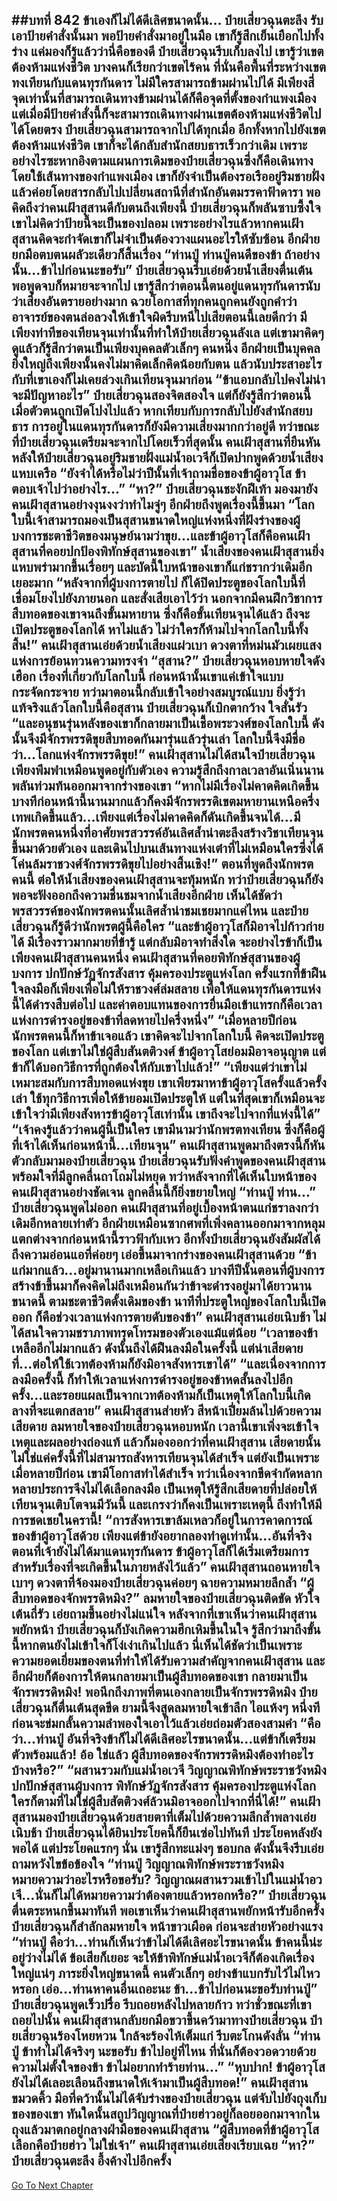 ##บทที่ 842 ข้าเองก็ไม่ได้ดีเลิศขนาดนั้น...
ป๋ายเสี่ยวฉุนตะลึง รับเอาป้ายคำสั่งนั้นมา พอป้ายคำสั่งมาอยู่ในมือ เขาก็รู้สึกเย็นเยือกไปทั้งร่าง แค่มองก็รู้แล้วว่านี่คือของดี ป๋ายเสี่ยวฉุนรีบเก็บลงไป เขารู้ว่าเขตต้องห้ามแห่งชีวิต บางคนก็เรียกว่าเขตไร้คน ที่นั่นคือพื้นที่ระหว่างเขตทงเทียนกับแดนทุรกันดาร ไม่มีใครสามารถข้ามผ่านไปได้
มีเพียงสี่จุดเท่านั้นที่สามารถเดินทางข้ามผ่านได้ก็คือจุดที่ตั้งของกำแพงเมือง แต่เมื่อมีป้ายคำสั่งนี้ก็จะสามารถเดินทางผ่านเขตต้องห้ามแห่งชีวิตไปได้โดยตรง ป๋ายเสี่ยวฉุนสามารถจากไปได้ทุกเมื่อ อีกทั้งหากไปยังเขตต้องห้ามแห่งชีวิต เขาก็จะได้กลับสำนักสยบธารเร็วกว่าเดิม เพราะอย่างไรซะหากอิงตามแผนการเดิมของป๋ายเสี่ยวฉุนซึ่งก็คือเดินทางโดยใช้เส้นทางของกำแพงเมือง เขาก็ยังจำเป็นต้องรอเรืออยู่ริมชายฝั่ง แล้วค่อยโดยสารกลับไปเปลี่ยนสถานีที่สำนักอันตมรรคาฟ้าดารา
พอคิดถึงว่าคนเฝ้าสุสานดีกับตนถึงเพียงนี้ ป๋ายเสี่ยวฉุนก็พลันซาบซึ้งใจ เขาไม่คิดว่าป้ายนี้จะเป็นของปลอม เพราะอย่างไรแล้วหากคนเฝ้าสุสานคิดจะกำจัดเขาก็ไม่จำเป็นต้องวางแผนอะไรให้ซับซ้อน อีกฝ่ายยกมือตบตนผลัวะเดียวก็สิ้นเรื่อง
“ท่านปู่ ท่านปู่คนดีของข้า ถ้าอย่างนั้น...ข้าไปก่อนนะขอรับ” ป๋ายเสี่ยวฉุนรีบเอ่ยด้วยน้ำเสียงตื่นเต้น พอพูดจบก็หมายจะจากไป เขารู้สึกว่าตอนนี้ตนอยู่แดนทุรกันดารนับว่าเสี่ยงอันตรายอย่างมาก ฉวยโอกาสที่ทุกคนถูกคนยังถูกคำว่าอาจารย์ของตนล่อลวงให้เข้าใจผิดรีบหนีไปเสียตอนนี้เลยดีกว่า
มีเพียงท่าทีของเทียนจุนเท่านั้นที่ทำให้ป๋ายเสี่ยวฉุนลังเล แต่เขามาคิดๆ ดูแล้วก็รู้สึกว่าตนเป็นเพียงบุคคลตัวเล็กๆ คนหนึ่ง อีกฝ่ายเป็นบุคคลยิ่งใหญ่ถึงเพียงนั้นคงไม่มาคิดเล็กคิดน้อยกับตน แล้วนับประสาอะไรกับที่เขาเองก็ไม่เคยล่วงเกินเทียนจุนมาก่อน
“ข้าแอบกลับไปคงไม่น่าจะมีปัญหาอะไร” ป๋ายเสี่ยวฉุนสองจิตสองใจ แต่ก็ยังรู้สึกว่าตอนนี้เมื่อตัวตนถูกเปิดโปงไปแล้ว หากเทียบกับการกลับไปยังสำนักสยบธาร การอยู่ในแดนทุรกันดารก็ยังมีความเสี่ยงมากกว่าอยู่ดี
ทว่าขณะที่ป๋ายเสี่ยวฉุนเตรียมจะจากไปโดยเร็วที่สุดนั้น คนเฝ้าสุสานที่ยืนหันหลังให้ป๋ายเสี่ยวฉุนอยู่ริมชายฝั่งแม่น้ำอเวจีก็เปิดปากพูดด้วยน้ำเสียงแหบเครือ
“ยังจำได้หรือไม่ว่าปีนั้นที่เจ้าถามชื่อของข้าผู้อาวุโส ข้าตอบเจ้าไปว่าอย่างไร...”
“หา?” ป๋ายเสี่ยวฉุนชะงักฝีเท้า มองมายังคนเฝ้าสุสานอย่างงุนงงว่าทำไมจู่ๆ อีกฝ่ายถึงพูดเรื่องนี้ขึ้นมา
“โลกใบนี้เจ้าสามารถมองเป็นสุสานขนาดใหญ่แห่งหนึ่งที่ฝังร่างของผู้บงการชะตาชีวิตของมนุษย์นามว่าขุย...และข้าผู้อาวุโสก็คือคนเฝ้าสุสานที่คอยปกป้องพิทักษ์สุสานของเขา” น้ำเสียงของคนเฝ้าสุสานยิ่งแหบพร่ามากขึ้นเรื่อยๆ และบัดนี้ใบหน้าของเขาก็แก่ชรากว่าเดิมอีกเยอะมาก
“หลังจากที่ผู้บงการตายไป ก็ได้ปิดประตูของโลกใบนี้ที่เชื่อมโยงไปยังภายนอก และสั่งเสียเอาไว้ว่า นอกจากมีคนฝึกวิชาการสืบทอดของเขาจนถึงขั้นมหายาน ซึ่งก็คือขั้นเทียนจุนได้แล้ว ถึงจะเปิดประตูของโลกได้ หาไม่แล้ว ไม่ว่าใครก็ห้ามไปจากโลกใบนี้ทั้งสิ้น!” คนเฝ้าสุสานเอ่ยด้วยน้ำเสียงแผ่วเบา ดวงตาที่หม่นมัวเผยแสงแห่งการย้อนทวนความทรงจำ
“สุสาน?” ป๋ายเสี่ยวฉุนหอบหายใจดังเฮือก เรื่องที่เกี่ยวกับโลกใบนี้ ก่อนหน้านั้นเขาแค่เข้าใจแบบกระจัดกระจาย ทว่ามาตอนนี้กลับเข้าใจอย่างสมบูรณ์แบบ ยิ่งรู้ว่าแท้จริงแล้วโลกใบนี้คือสุสาน ป๋ายเสี่ยวฉุนก็เบิกตากว้าง ใจสั่นรัว
“และอนุชนรุ่นหลังของเขาก็กลายมาเป็นเชื้อพระวงศ์ของโลกใบนี้ ดังนั้นจึงมีจักรพรรดิขุยสืบทอดกันมารุ่นแล้วรุ่นเล่า โลกใบนี้จึงมีชื่อว่า...โลกแห่งจักรพรรดิขุย!” คนเฝ้าสุสานไม่ได้สนใจป๋ายเสี่ยวฉุน เพียงพึมพำเหมือนพูดอยู่กับตัวเอง ความรู้สึกถึงกาลเวลาอันเนิ่นนานพลันท่วมท้นออกมาจากร่างของเขา
“หากไม่มีเรื่องไม่คาดคิดเกิดขึ้น บางทีก่อนหน้านี้นานมากแล้วก็คงมีจักรพรรดิเขตมหายานเหนือครึ่งเทพเกิดขึ้นแล้ว...เพียงแต่เรื่องไม่คาดคิดก็ดันเกิดขึ้นจนได้...มีนักพรตคนหนึ่งที่อาศัยพรสวรรค์อันเลิศล้ำน่าตะลึงสร้างวิชาเทียนจุนขึ้นมาด้วยตัวเอง และเดินไปบนเส้นทางแห่งเต๋าที่ไม่เหมือนใครซึ่งได้โค่นล้มราชวงศ์จักรพรรดิขุยไปอย่างสิ้นเชิง!” ตอนที่พูดถึงนักพรตคนนี้ ต่อให้น้ำเสียงของคนเฝ้าสุสานจะทุ้มหนัก ทว่าป๋ายเสี่ยวฉุนก็ยังพอจะฟังออกถึงความชื่นชมจากน้ำเสียงอีกฝ่าย เห็นได้ชัดว่าพรสวรรค์ของนักพรตคนนั้นเลิศล้ำน่าชมเชยมากแค่ไหน และป๋ายเสี่ยวฉุนก็รู้ดีว่านักพรตผู้นี้คือใคร
“และข้าผู้อาวุโสก็มิอาจไปก้าวก่ายได้ มีเรื่องราวมากมายที่ข้ารู้ แต่กลับมิอาจทำสิ่งใด จะอย่างไรข้าก็เป็นเพียงคนเฝ้าสุสานคนหนึ่ง คนเฝ้าสุสานที่คอยพิทักษ์สุสานของผู้บงการ ปกปักษ์วัฏจักรสังสาร คุ้มครองประตูแห่งโลก ครั้งแรกที่ข้าฝืนใจลงมือก็เพียงเพื่อไม่ให้ราชวงศ์ล่มสลาย เพื่อให้แดนทุรกันดารแห่งนี้ได้ดำรงสืบต่อไป และค่าตอบแทนของการยื่นมือเข้าแทรกก็คือเวลาแห่งการดำรงอยู่ของข้าที่ลดหายไปครึ่งหนึ่ง”
“เมื่อหลายปีก่อน นักพรตคนนี้ก็หาข้าเจอแล้ว เขาคิดจะไปจากโลกใบนี้ คิดจะเปิดประตูของโลก แต่เขาไม่ใช่ผู้สืบสันตติวงศ์ ข้าผู้อาวุโสย่อมมิอาจอนุญาต แต่ข้าก็ได้บอกวิธีการที่ถูกต้องให้กับเขาไปแล้ว!”
“เพียงแต่ว่าเขาไม่เหมาะสมกับการสืบทอดแห่งขุย เขาเพียรมาหาข้าผู้อาวุโสครั้งแล้วครั้งเล่า ใช้ทุกวิธีการเพื่อให้ข้ายอมเปิดประตูให้ แต่ในที่สุดเขาก็เหมือนจะเข้าใจว่ามีเพียงสังหารข้าผู้อาวุโสเท่านั้น เขาถึงจะไปจากที่แห่งนี้ได้”
“เจ้าคงรู้แล้วว่าคนผู้นี้เป็นใคร เขามีนามว่านักพรตทงเทียน ซึ่งก็คือผู้ที่เจ้าได้เห็นก่อนหน้านี้...เทียนจุน” คนเฝ้าสุสานพูดมาถึงตรงนี้ก็หันตัวกลับมามองป๋ายเสี่ยวฉุน
ป๋ายเสี่ยวฉุนรับฟังคำพูดของคนเฝ้าสุสานพร้อมใจที่มีลูกคลื่นถาโถมไม่หยุด ทว่าหลังจากที่ได้เห็นใบหน้าของคนเฝ้าสุสานอย่างชัดเจน ลูกคลื่นนี้ก็ยิ่งขยายใหญ่
“ท่านปู่ ท่าน...” ป๋ายเสี่ยวฉุนพูดไม่ออก คนเฝ้าสุสานที่อยู่เบื้องหน้าตนแก่ชราลงกว่าเดิมอีกหลายเท่าตัว อีกฝ่ายเหมือนซากศพที่เพิ่งคลานออกมาจากหลุม แตกต่างจากก่อนหน้านี้ราวฟ้ากับเหว อีกทั้งป๋ายเสี่ยวฉุนยังสัมผัสได้ถึงความอ่อนแอที่ค่อยๆ เอ่อขึ้นมาจากร่างของคนเฝ้าสุสานด้วย
“ข้าแก่มากแล้ว...อยู่มานานมากเหลือเกินแล้ว บางทีปีนั้นตอนที่ผู้บงการสร้างข้าขึ้นมาก็คงคิดไม่ถึงเหมือนกันว่าข้าจะดำรงอยู่มาได้ยาวนานขนาดนี้ ตามชะตาชีวิตดั้งเดิมของข้า นาทีที่ประตูใหญ่ของโลกใบนี้เปิดออก ก็คือช่วงเวลาแห่งการตายดับของข้า” คนเฝ้าสุสานเอ่ยเนิบช้า ไม่ได้สนใจความชราภาพทรุดโทรมของตัวเองแม้แต่น้อย
“เวลาของข้าเหลืออีกไม่มากแล้ว ดังนั้นถึงได้ฝืนลงมือในครั้งนี้ แต่น่าเสียดายที่...ต่อให้ใช้เวทต้องห้ามก็ยังมิอาจสังหารเขาได้”
“และเนื่องจากการลงมือครั้งนี้ ก็ทำให้เวลาแห่งการดำรงอยู่ของข้าหดสั้นลงไปอีกครั้ง...และรอยแผลเป็นจากเวทต้องห้ามก็เป็นเหตุให้โลกใบนี้เกิดลางที่จะแตกสลาย” คนเฝ้าสุสานส่ายหัว สีหน้าเปี่ยมล้นไปด้วยความเสียดาย
ลมหายใจของป๋ายเสี่ยวฉุนหอบหนัก เวลานี้เขาเพิ่งจะเข้าใจเหตุและผลอย่างถ่องแท้ แล้วก็มองออกว่าที่คนเฝ้าสุสาน เสียดายนั้นไม่ใช่แค่ครั้งนี้ที่ไม่สามารถสังหารเทียนจุนได้สำเร็จ แต่ยังเป็นเพราะเมื่อหลายปีก่อน เขามีโอกาสทำได้สำเร็จ ทว่าเนื่องจากขีดจำกัดหลากหลายประการจึงไม่ได้เลือกลงมือ เป็นเหตุให้รู้สึกเสียดายที่ปล่อยให้เทียนจุนเติบโตจนมีวันนี้
และเกรงว่าก็คงเป็นเพราะเหตุนี้ ถึงทำให้มีการชดเชยในครานี้!
“การสังหารเขาล้มเหลวก็อยู่ในการคาดการณ์ของข้าผู้อาวุโสด้วย เพียงแต่ข้ายังอยากลองทำดูเท่านั้น...อันที่จริงตอนที่เจ้ายังไม่ได้มาแดนทุรกันดาร ข้าผู้อาวุโสก็ได้เริ่มเตรียมการสำหรับเรื่องที่จะเกิดขึ้นในภายหลังไว้แล้ว” คนเฝ้าสุสานถอนหายใจเบาๆ ดวงตาที่จ้องมองป๋ายเสี่ยวฉุนค่อยๆ ฉายความหมายลึกล้ำ
“ผู้สืบทอดของจักพรรดิหมิง?” ลมหายใจของป๋ายเสี่ยวฉุนติดขัด หัวใจเต้นถี่รัว เอ่ยถามขึ้นอย่างไม่แน่ใจ หลังจากที่เขาเห็นว่าคนเฝ้าสุสานพยักหน้า ป๋ายเสี่ยวฉุนก็บังเกิดความฮึกเหิมขึ้นในใจ รู้สึกว่ามาถึงขั้นนี้หากตนยังไม่เข้าใจก็โง่เง่าเกินไปแล้ว นี่เห็นได้ชัดว่าเป็นเพราะความยอดเยี่ยมของตนที่ทำให้ได้รับความสำคัญจากคนเฝ้าสุสาน และอีกฝ่ายก็ต้องการให้ตนกลายมาเป็นผู้สืบทอดของเขา กลายมาเป็นจักรพรรดิหมิง!
พอนึกถึงภาพที่ตนเองกลายเป็นจักรพรรดิหมิง ป๋ายเสี่ยวฉุนก็ตื่นเต้นสุดขีด ยามนี้จึงสูดลมหายใจเข้าลึก ไอแห้งๆ หนึ่งที ก่อนจะข่มกลั้นความลำพองใจเอาไว้แล้วเอ่ยถ่อมตัวสองสามคำ
“คือว่า...ท่านปู่ อันที่จริงข้าก็ไม่ได้ดีเลิศอะไรขนาดนั้น...แต่ข้าก็เตรียมตัวพร้อมแล้ว! อ้อ ใช่แล้ว ผู้สืบทอดของจักรพรรดิหมิงต้องทำอะไรบ้างหรือ?”
“ผสานรวมกับแม่น้ำอเวจี วิญญาณพิทักษ์พระราชวังหมิง ปกปักษ์สุสานผู้บงการ พิทักษ์วัฏจักรสังสาร คุ้มครองประตูแห่งโลก ใครก็ตามที่ไม่ใช่ผู้สืบสัตติวงศ์ล้วนมิอาจออกไปจากที่นี่ได้!” คนเฝ้าสุสานมองป๋ายเสี่ยวฉุนด้วยสายตาที่เต็มไปด้วยความลึกล้ำพลางเอ่ยเนิบช้า
ป๋ายเสี่ยวฉุนได้ยินประโยคนี้ก็ยืนเซ่อไปทันที ประโยคหลังยังพอได้ แต่ประโยคแรกๆ นั่น เขารู้สึกทะแม่งๆ ชอบกล ดังนั้นจึงรีบเอ่ยถามหวังไขข้อข้องใจ
“ท่านปู่ วิญญาณพิทักษ์พระราชวังหมิงหมายความว่าอะไรหรือขอรับ? วิญญาณผสานรวมเข้าไปในแม่น้ำอวเจี...นั่นก็ไม่ได้หมายความว่าต้องตายแล้วหรอกหรือ?” ป๋ายเสี่ยวฉุนตื่นตระหนกขึ้นมาทันที พอเขาเห็นว่าคนเฝ้าสุสานพยักหน้ารับอีกครั้ง ป๋ายเสี่ยวฉุนก็สำลักลมหายใจ หน้าขาวเผือด ก่อนจะส่ายหัวอย่างแรง
“ท่านปู่ คือว่า...ท่านก็เห็นว่าข้าไม่ได้ดีเลิศอะไรขนาดนั้น ข้าคนนี้น่ะอยู่ว่างไม่ได้ ข้อเสียก็เยอะ จะให้ข้าพิทักษ์แม่น้ำอเวจีก็ต้องเกิดเรื่องใหญ่แน่ๆ ภาระยิ่งใหญ่ขนาดนี้ คนตัวเล็กๆ อย่างข้าแบกรับไว้ไม่ไหวหรอก เอ่อ...ท่านหาคนอื่นเถอะนะ ข้า...ข้าไปก่อนนะขอรับท่านปู่” ป๋ายเสี่ยวฉุนพูดเร็วปรื๋อ รีบถอยหลังไปหลายก้าว ทว่าชั่วขณะที่เขาถอยไปนั้น คนเฝ้าสุสานกลับยกมือขวาขึ้นคว้ามาทางป๋ายเสี่ยวฉุน
ป๋ายเสี่ยวฉุนร้องโหยหวน ใกล้จะร้องไห้เต็มแก่ รีบตะโกนดังลั่น
“ท่านปู่ ข้าทำไม่ได้จริงๆ นะขอรับ ข้าไปอยู่ที่ไหน ที่นั่นก็ต้องวอดวายด้วยความไม่ตั้งใจของข้า ข้าไม่อยากทำร้ายท่าน...”
“หุบปาก! ข้าผู้อาวุโสยังไม่ได้เลอะเลือนถึงขนาดให้เจ้ามาเป็นผู้สืบทอด!” คนเฝ้าสุสานขมวดคิ้ว มือที่คว้านั้นไม่ได้จับร่างของป๋ายเสี่ยวฉุน แต่จับไปยังถุงเก็บของของเขา ทันใดนั้นสถูปวิญญาณที่ป๋ายฮ่าวอยู่ก็ลอยออกมาจากในถุงแล้วมาตกอยู่กลางฝ่ามือของคนเฝ้าสุสาน
“ผู้สืบทอดที่ข้าผู้อาวุโสเลือกคือป๋ายฮ่าว ไม่ใช่เจ้า” คนเฝ้าสุสานเอ่ยเสียงเรียบเฉย
“หา?” ป๋ายเสี่ยวฉุนตะลึง อึ้งค้างไปอีกครั้ง
------


[Go To Next Chapter]( ./280.md)